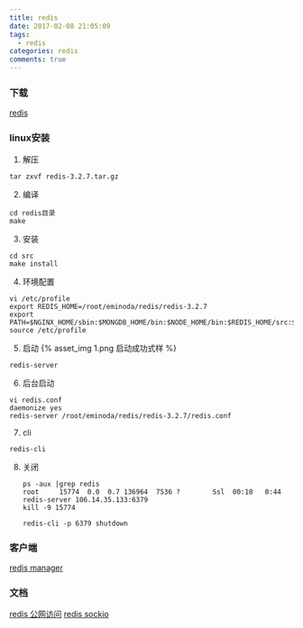```yaml
---
title: redis
date: 2017-02-08 21:05:09
tags:
  - redis
categories: redis
comments: true
---
```

### 下载
[redis](https://redis.io/download)

### linux安装
1. 解压
````
tar zxvf redis-3.2.7.tar.gz
````

2. 编译
````
cd redis目录
make
````

3. 安装
````
cd src
make install
````

4. 环境配置
````
vi /etc/profile
export REDIS_HOME=/root/eminoda/redis/redis-3.2.7
export PATH=$NGINX_HOME/sbin:$MONGDB_HOME/bin:$NODE_HOME/bin:$REDIS_HOME/src:$PATH
source /etc/profile
````

5. 启动
{% asset_img 1.png 启动成功式样 %}
````
redis-server
````

6. 后台启动
````
vi redis.conf
daemonize yes
redis-server /root/eminoda/redis/redis-3.2.7/redis.conf 
````

7. cli
````
redis-cli
````

8. 关闭
	````
	ps -aux |grep redis
	root     15774  0.0  0.7 136964  7536 ?        Ssl  00:18   0:44 redis-server 106.14.35.133:6379
	kill -9 15774
	````
	````
	redis-cli -p 6379 shutdown
	````

### 客户端
[redis manager](https://github.com/ServiceStack/redis-windows)

### 文档
[redis 公网访问](http://www.cnblogs.com/moxiaoan/p/5683743.html)
[redis sockio](http://blog.csdn.net/icetime17/article/details/45768065)